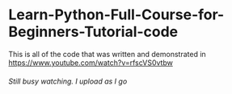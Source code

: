 # Learn-Python-Full-Course-for-Beginners-Tutorial-code
This is all of the code that was written and demonstrated in https://www.youtube.com/watch?v=rfscVS0vtbw

 ###### Still busy watching. I upload as I go
